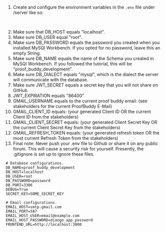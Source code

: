 1. Create and configure the environment variables in the `.env` file under /server like so:

<br>

2. Make sure that DB_HOST equals "localhost".
3. Make sure DB_USER equal "root".
4. Make sure DB_PASSWORD equals the password you created when you installed MySQl Workbench. If you opted for no password, leave this an empty String.
5. Make sure DB_NAME equals the name of the Schema you created in MySQl Workbench. If you followed the tutorial, this will be "proof_buddy_development".
6. Make sure DB_DIALECT equals "mysql", which is the dialect the server will communicate with the database.
7. Make sure JWT_SECRET equals a secret key that you will not share on GitHub
8. JWT_EXPIRATION equals "86400"
9. GMAIL_USERNAME equals to the current proof buddy email: (see stakeholders for the current ProofBuddy E-Mail)
10. GMAIL_CLIENT_ID equals: (your generated Client ID OR the current Client ID from the stakeholders)
11. GMAIL_CLIENT_SECRET equals: (your generated Client Secret Key OR the current Client Secret Key from the stakeholders)
12. GMAIL_REFRESH_TOKEN equals: (your generated refresh token OR the most current Refresh Token from the stakeholders)
11. Final note: Never push your .env file to Github or share it on any public forum. This will cause a security risk for yourself. Presently, the .gitignore is set up to ignore these files.

```
# Database configurations.
DB_NAME=proof_buddy_development
DB_HOST=localhost
DB_USER=root
DB_PASSWORD=password
DB_PORT=3306
DEBUG=True
SECRET_KEY=SOME_SECRET_KEY

# Email configurations.
EMAIL_HOST=smtp.gmail.com
EMAIL_PORT=587
EMAIL_HOST_USER=email@example.com
EMAIL_HOST_PASSWORD=django_app_password
FRONTEND_URL=http://localhost:3000

```